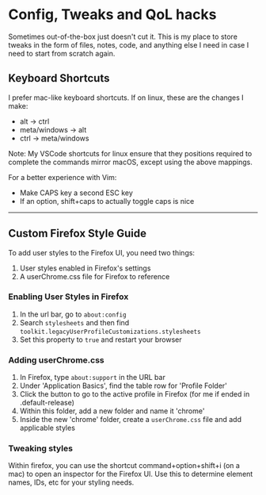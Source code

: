 # Config, Tweaks and QoL hacks
Sometimes out-of-the-box just doesn't cut it. This is my place to store tweaks in the form of files, notes, code, and anything else I need in case I need to start from scratch again.

## Keyboard Shortcuts
I prefer mac-like keyboard shortcuts. If on linux, these are the changes I make:
* alt -> ctrl
* meta/windows -> alt
* ctrl -> meta/windows

Note: My VSCode shortcuts for linux ensure that they positions required to complete the commands mirror macOS, except using the above mappings.

For a better experience with Vim:
* Make CAPS key a second ESC key
* If an option, shift+caps to actually toggle caps is nice

---

## Custom Firefox Style Guide
To add user styles to the Firefox UI, you need two things:
1. User styles enabled in Firefox's settings
2. A userChrome.css file for Firefox to reference

### Enabling User Styles in Firefox
1. In the url bar, go to ```about:config```
2. Search ```stylesheets``` and then find ```toolkit.legacyUserProfileCustomizations.stylesheets```
3. Set this property to ```true``` and restart your browser

### Adding userChrome.css
1. In Firefox, type ```about:support``` in the URL bar
2. Under 'Application Basics', find the table row for 'Profile Folder'
3. Click the button to go to the active profile in Firefox (for me if ended in .default-release)
4. Within this folder, add a new folder and name it 'chrome'
5. Inside the new 'chrome' folder, create a ```userChrome.css``` file and add applicable styles

### Tweaking styles
Within firefox, you can use the shortcut command+option+shift+i (on a mac) to open an inspector for the Firefox UI. Use this to determine element names, IDs, etc for your styling needs.
